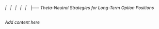 ###### |   |   |   |   |   ├── Theta-Neutral Strategies for Long-Term Option Positions

*Add content here*